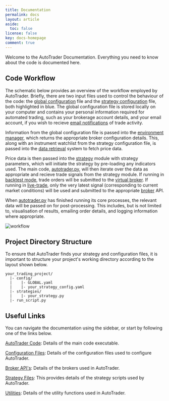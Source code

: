 ```yaml
---
title: Documentation
permalink: docs
layout: article
aside:
  toc: false 
license: false
key: docs-homepage
comment: true
---
```

Welcome to the AutoTrader Documentation. Everything you need to know about the code is documented here.

## Code Workflow
The schematic below provides an overview of the workflow employed by AutoTrader. Briefly, there are two input files
used to control the behaviour of the code: the [global configuration](docs/configuration-global) file and the 
[strategy configuration](configuration-strategy) file, both highlighted in blue. The global configuration file is 
stored locally on your computer and contains your personal information required for automated trading, such as your 
brokerage account details, and your email account, if you wish to recieve [email notifications](emailing)
of trade activity.

Information from the global configuration file is passed into the [environment manager](environment-manager), which 
returns the appropriate broker configuration details. This, along with an instrument watchlist from the strategy
configuration file, is passed into the [data retrieval](autodata) system to fetch price data.

Price data is then passed into the [strategy](strategies) module with strategy parameters, which will initiate the 
strategy by pre-loading any indicators used. The main code, [autotrader.py](autotrader), will then iterate over the
data as appropriate and recieve trade signals from the strategy module. If running in [backtest mode](autotrader#backtest-mode), 
trade orders will be submitted to the [virtual broker](brokers-virtual). If running in [live-trade](autotrader#livetrade-mode), 
only the very latest signal (corresponding to current market conditions) will be used and submitted to the appropriate
[broker](brokers) API.

When [autotrader.py](autotrader) has finished running its core processes, the relevant data will be passed on for 
post-processing. This includes, but is not limited to, visualisation of results, emailing order details, and logging
information where appropriate.

![workflow](/AutoTrader/assets/images/code-workflow.svg "AutoTrader Code Workflow")

## Project Directory Structure
To ensure that AutoTrader finds your strategy and configuration files, it is important to structure your project's working 
directory according to the layout shown below. 

```
your_trading_project/
  |- config/
  |    |- GLOBAL.yaml
  |    |- your_strategy_config.yaml
  |- strategies/
  |    |- your_strategy.py
  |- run_script.py
```


## Useful Links
You can navigate the documentation using the sidebar, or start by following one of the links below.

[AutoTrader Code](docs/autotrader): Details of the main code executable.

[Configuration Files](docs/configuration): Details of the configuration files used to configure AutoTrader.

[Broker API's](docs/brokers): Details of the brokers used in AutoTrader.
        
[Strategy Files](docs/strategies): This provides details of the strategy scripts used by AutoTrader.

[Utilities](docs/utility-functions): Details of the utility functions used in AutoTrader.
